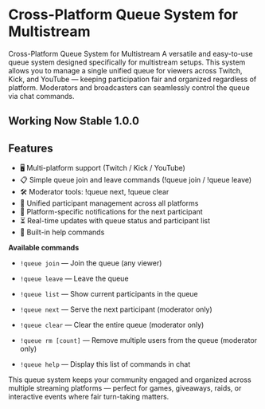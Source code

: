 # Cross-Platform Queue System for Multistream

Cross-Platform Queue System for Multistream
A versatile and easy-to-use queue system designed specifically for multistream setups. This system allows you to manage a single unified queue for viewers across Twitch, Kick, and YouTube — keeping participation fair and organized regardless of platform. Moderators and broadcasters can seamlessly control the queue via chat commands.

## Working Now Stable 1.0.0

## Features

- 🖥 Multi-platform support (Twitch / Kick / YouTube)
- 📋 Simple queue join and leave commands (!queue join / !queue leave)
- 🛠 Moderator tools: !queue next, !queue clear
- 🔁 Unified participant management across all platforms
- 🎯 Platform-specific notifications for the next participant
- ⏳ Real-time updates with queue status and participant list
- 🧾 Built-in help commands

**Available commands**

- `!queue join` — Join the queue (any viewer)

- `!queue leave` — Leave the queue

- `!queue list` — Show current participants in the queue

- `!queue next` — Serve the next participant (moderator only)

- `!queue clear` — Clear the entire queue (moderator only)

- `!queue rm [count]` — Remove multiple users from the queue (moderator only)

- `!queue help` — Display this list of commands in chat

This queue system keeps your community engaged and organized across multiple streaming platforms — perfect for games, giveaways, raids, or interactive events where fair turn-taking matters.

